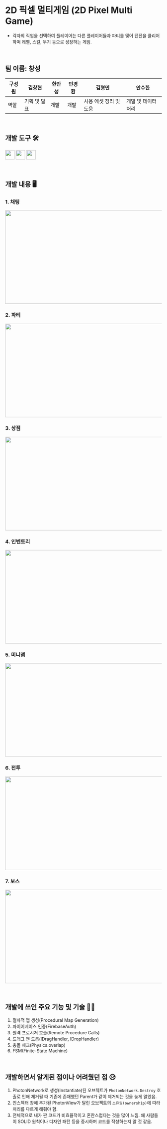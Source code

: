 # 2D 픽셀 멀티게임 (2D Pixel Multi Game)
- 각자의 직업을 선택하여 플레이어는 다른 플레이어들과 파티를 맺어 던전을 클리어하며 레벨, 스킬, 무기 등으로 성장하는 게임.

<br>

## 팀 이름: 창성

| 구성원 | 김창현 | 한만성 | 민경환 | 김형민 | 안수한 |
| ------ | ------ | ------ | ------ | ------ | ------ |
| 역할  | 기획 및 발표 | 개발 | 개발 | 사용 에셋 정리 및 도움 | 개발 및 데이터 처리 |

<br>

## 개발 도구 🛠️
<p>
  <img src="https://img.shields.io/badge/unity-%23000000.svg?style=for-the-badge&logo=unity&logoColor=white" height="30">
  <img src="https://img.shields.io/badge/firebase-a08021?style=for-the-badge&logo=firebase&logoColor=ffcd34" height="30">
  <img src="https://img.shields.io/badge/Photon%20Engine-%23FFCA28.svg?style=for-the-badge&logo=photon-engine&logoColor=white" height="30">
</p>

<br>

## 개발 내용 🖥️

### 1. 채팅
<img src="https://github.com/akstjd31/2D_PixelRPG/assets/18045821/e76efd71-d2c4-4c6a-9fb7-9c96f9d50b04.png" width="600px" height="300px"><br>

### 2. 파티
<img src="https://github.com/akstjd31/2D_PixelRPG/assets/18045821/0eb9d052-40dc-4f81-babd-b9c22a6101ee.png" width="600px" height="300px"><br>

### 3. 상점
<img src="https://github.com/akstjd31/2D_PixelRPG/assets/18045821/310bedda-0d47-481a-aeeb-15b2a4b0e8ba.png" width="600px" height="300px"><br>

### 4. 인벤토리
<img src="https://github.com/akstjd31/2D_PixelRPG/assets/18045821/1b09f15f-01f7-498f-ae52-466287d4736f.png" width="600px" height="300px"><br>

### 5. 미니맵
<img src="https://github.com/akstjd31/2D_PixelRPG/assets/18045821/8b028ecd-ebc3-4234-8139-56ba79abfafc.png" width="600px" height="300px"><br>

### 6. 전투
<img src="https://github.com/akstjd31/2D_PixelRPG/assets/18045821/baf53c9e-537b-46dc-9fee-7b8a3744c362.png" width="600px" height="300px"><br>

### 7. 보스
<img src="https://github.com/akstjd31/2D_PixelRPG/assets/18045821/545da7c6-9a12-4c91-9317-ce5fbfeab7d6.png" width="600px" height="300px"><br>

<br>

## 개발에 쓰인 주요 기능 및 기술 📖✅

1. 절차적 맵 생성(Procedural Map Generation)
2. 파이어베이스 인증(FirebaseAuth)
3. 원격 프로시저 호출(Remote Procedure Calls)
4. 드래그 앤 드롭(IDragHandler, IDropHandler)
5. 충돌 체크(Physics.overlap)
6. FSM(Finite-State Machine)

<br>

## 개발하면서 알게된 점이나 어려웠던 점 😥

1. PhotonNetwork로 생성(Instantiate)된 오브젝트가 `PhotonNetwork.Destroy` 호출로 인해 제거될 때 기존에 존재했던 Parent가 같이 제거되는 것을 늦게 알았음.
2. 인스펙터 창에 추가된 PhotonView가 달린 오브젝트의 `소유권(ownership)`에 따라 처리를 다르게 해줘야 함.
3. 전체적으로 내가 짠 코드가 비효율적이고 혼란스럽다는 것을 많이 느낌. 왜 사람들이 SOLID 원칙이나 디자인 패턴 등을 중시하며 코드를 작성하는지 알 것 같음.
